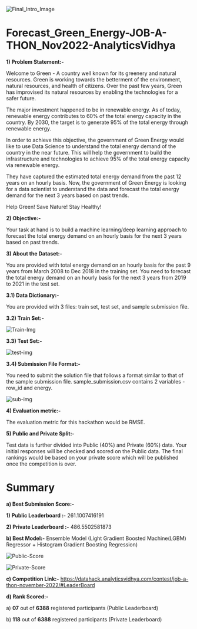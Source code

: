 ![Final_Intro_Image](https://user-images.githubusercontent.com/84449238/202764613-454cc2f7-d0b8-41f3-85e2-13aa8212f94a.jpg)

# Forecast_Green_Energy-JOB-A-THON_Nov2022-AnalyticsVidhya

**1) Problem Statement:-**

Welcome to Green - A country well known for its greenery and natural resources. Green is working towards the betterment of the environment, natural resources, and health of citizens. Over the past few years, Green has improvised its natural resources by enabling the technologies for a safer future. 

The major investment happened to be in renewable energy. As of today, renewable energy contributes to 60% of the total energy capacity in the country. By 2030, the target is to generate 95% of the total energy through renewable energy.

In order to achieve this objective, the government of Green Energy would like to use Data Science to understand the total energy demand of the country in the near future. This will help the government to build the infrastructure and technologies to achieve 95% of the total energy capacity via renewable energy.

They have captured the estimated total energy demand from the past 12 years on an hourly basis. Now, the government of Green Energy is looking for a data scientist to understand the data and forecast the total energy demand for the next 3 years based on past trends.

Help Green! Save Nature! Stay Healthy!

**2) Objective:-**

Your task at hand is to build a machine learning/deep learning approach to forecast the total energy demand on an hourly basis for the next 3 years based on past trends.

**3) About the Dataset:-**

You are provided with total energy demand on an hourly basis for the past 9 years from March 2008 to Dec 2018 in the training set. You need to forecast the total energy demand on an hourly basis for the next 3 years from 2019 to 2021 in the test set.

**3.1) Data Dictionary:-**

You are provided with 3 files: train set, test set, and sample submission file.

**3.2) Train Set:-**

![Train-Img](https://user-images.githubusercontent.com/84449238/202767540-702e7e95-a8d0-4aa0-878e-e95d4ce7f891.JPG)

**3.3) Test Set:-**

![test-img](https://user-images.githubusercontent.com/84449238/202767813-61c22229-35c6-47c3-ba0b-c321c0392a02.JPG)

**3.4) Submission File Format:-**

You need to submit the solution file that follows a format similar to that of the sample submission file. sample_submission.csv contains 2 variables - row_id and energy.

![sub-img](https://user-images.githubusercontent.com/84449238/202767861-1fb09125-c7d5-45cd-bea8-7b93feb9de09.JPG)

**4) Evaluation metric:-**

The evaluation metric for this hackathon would be RMSE.

**5) Public and Private Split:-**

Test data is further divided into Public (40%) and Private (60%) data.
Your initial responses will be checked and scored on the Public data. The final rankings would be based on your private score which will be published once the competition is over.

# Summary

**a) Best Submission Score:-**

**1) Public Leaderboard :-** 261.1007416191

**2) Private Leaderboard :-** 486.5502581873

**b) Best Model:-** Ensemble Model (Light Gradient Boosted Machine(LGBM) Regressor + Histogram Gradient Boosting Regression)

![Public-Score](https://user-images.githubusercontent.com/84449238/203368380-b89733e3-d8e6-4c42-a88a-fd92f8c2a58c.JPG)

![Private-Score](https://user-images.githubusercontent.com/84449238/203368436-1c3b5b4e-b6da-4217-9c15-d9294eaffdbd.JPG)

**c) Competition Link:-** https://datahack.analyticsvidhya.com/contest/job-a-thon-november-2022/#LeaderBoard

**d) Rank Scored:-**

a) **07** out of **6388** registered participants (Public Leaderboard)

b) **118** out of **6388** registered participants (Private Leaderboard)
